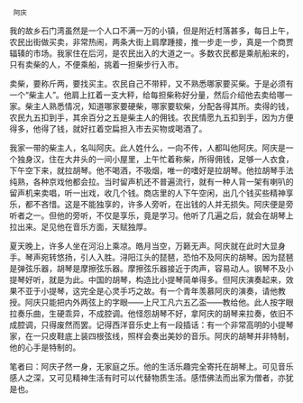      阿庆 

   我的故乡石门湾虽然是一个人口不满一万的小镇，但是附近村落甚多，每日上午，农民出街做买卖，非常热闹，两条大街上肩摩踵接，推一步走一步，真是一个商贾辐辏的市场。我家住在后河，是农民出入的大道之一。多数农民都是乘航船来的，只有卖柴的人，不便乘船，挑着一担柴步行入市。 

   卖柴，要称斤两，要找买主。农民自己不带秤，又不熟悉哪家要买柴。于是必须有一个“柴主人”。他肩上扛着一支大秤，给每担柴称好分量，然后介绍他去卖给哪一家。柴主人熟悉情况，知道哪家要硬柴，哪家要软柴，分配各得其所。卖得的钱，农民九五扣到手，其余百分之五是柴主人的佣钱。农民情愿九五扣到手，因为方便得多，他得了钱，就好扛着空扁担入市去买物或喝酒了。 

   我家一带的柴主人，名叫阿庆。此人姓什么，一向不传，人都叫他阿庆。阿庆是一个独身汉，住在大井头的一间小屋里，上午忙着称柴，所得佣钱，足够一人衣食，下午空下来，就拉胡琴。他不喝酒，不吸烟，唯一的嗜好是拉胡琴。他拉胡琴手法纯熟，各种京戏他都会拉。当时留声机还不普遍流行，就有一种人背一架有喇叭的留声机来卖唱，听一出戏，收几个钱。商店里的人下午空闲，出几个钱买些精神享乐，都不吝惜。这是不能独享的，许多人旁听，在出钱的人并无损失。阿庆便是旁听者之一。但他的旁听，不仅是享乐，竟是学习。他听了几遍之后，就会在胡琴上拉出来。足见他在音乐方面，天赋独厚。 

   夏天晚上，许多人坐在河沿上乘凉。皓月当空，万籁无声。阿庆就在此时大显身手。琴声宛转悠扬，引人入胜。浔阳江头的琵琶，恐怕不及阿庆的胡琴。因为琵琶是弹弦乐器，胡琴是摩擦弦乐器。摩擦弦乐器接近于肉声，容易动人。钢琴不及小提琴好听，就是为此。中国的胡琴，构造比小提琴简单得多。但阿庆演奏起来，效果不亚于小提琴，这完全是心灵手巧之故。有一个青年羡慕阿庆的演奏，请他教授。阿庆只能把内外两弦上的字眼——上尺工凡六五乙盃——教给他。此人按字眼拉奏乐曲，生硬乖异，不成腔调。他怪怨胡琴不好，拿阿庆的胡琴来拉奏，依旧不成腔调，只得废然而罢。记得西洋音乐史上有一段插话：有一个非常高明的小提琴家，在一只皮鞋底上装四根弦线，照样会奏出美妙的音乐。阿庆的胡琴并非特制，他的心手是特制的。 

   笔者曰：阿庆孑然一身，无家庭之乐。他的生活乐趣完全寄托在胡琴上。可见音乐感人之深，又可见精神生活有时可以代替物质生活。感悟佛法而出家为僧者，亦犹是也。 

